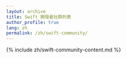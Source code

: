 ```yaml
---
layout: archive
title: Swift 開發者社群列表
author_profile: true
lang: zh
permalink: /zh/swift-community/
---
```


{% include zh/swift-community-content.md %}